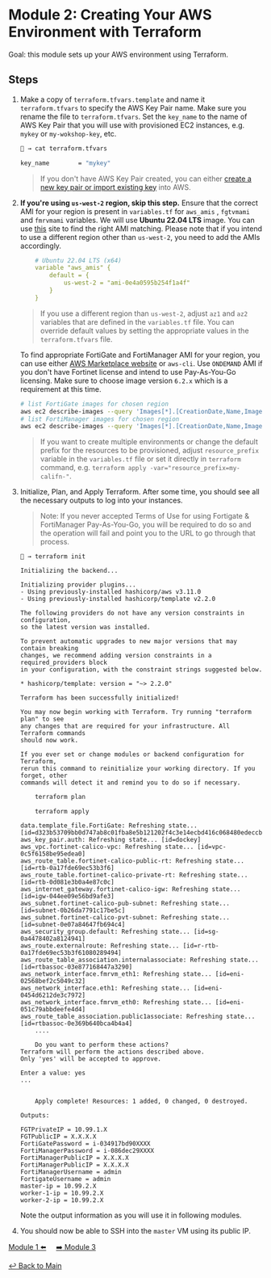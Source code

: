 # Module 2: Creating Your AWS Environment with Terraform

Goal: this module sets up your AWS environment using Terraform.

## Steps

1. Make a copy of `terraform.tfvars.template` and name it `terraform.tfvars` to specify the AWS Key Pair name. Make sure you rename the file to `terraform.tfvars`. Set the `key_name` to the name of AWS Key Pair that you will use with provisioned EC2 instances, e.g. `mykey` or `my-wokshop-key`, etc.

    ```bash
    🐯 → cat terraform.tfvars

    key_name        = "mykey"
    ```

    >If you don't have AWS Key Pair created, you can either [create a new key pair or import existing key](https://docs.aws.amazon.com/AWSEC2/latest/UserGuide/ec2-key-pairs.html#prepare-key-pair) into AWS.

2. **If you're using `us-west-2` region, skip this step.** Ensure that the correct AMI for your region is present in `variables.tf` for `aws_amis` , `fgtvmami` and `fmrvmami` variables. We will use **Ubuntu 22.04 LTS** image. You can use [this](http://cloud-images.ubuntu.com/locator/ec2/) site to find the right AMI matching. Please note that if you intend to use a different region other than `us-west-2`, you need to add the AMIs accordingly.

    ```yaml
        # Ubuntu 22.04 LTS (x64)
        variable "aws_amis" {
            default = {
                us-west-2 = "ami-0e4a0595b254f1a4f"
            }
        }
    ```

    >If you use a different region than `us-west-2`, adjust `az1` and `az2` variables that are defined in the `variables.tf` file. You can override default values by setting the appropriate values in the `terraform.tfvars` file.

    To find appropriate FortiGate and FortiManager AMI for your region, you can use either [AWS Marketplace website](https://aws.amazon.com/marketplace/seller-profile?id=243a3a4c-e35a-49b0-9061-3f354bb2254e) or `aws-cli`. Use `ONDEMAND` AMI if you don't have Fortinet license and intend to use Pay-As-You-Go licensing. Make sure to choose image version `6.2.x` which is a requirement at this time.

    ```bash
    # list FortiGate images for chosen region
    aws ec2 describe-images --query 'Images[*].[CreationDate,Name,ImageId]' --filters "Name=name,Values=*FortiGate*" --region us-west-2 --output table | sort -r
    # list FortiManager images for chosen region
    aws ec2 describe-images --query 'Images[*].[CreationDate,Name,ImageId]' --filters "Name=name,Values=*FortiManager*" --region us-west-2 --output table | sort -r
    ```

    >If you want to create multiple environments or change the default prefix for the resources to be provisioned, adjust `resource_prefix` variable in the `variables.tf` file or set it directly in `terraform` command, e.g. `terraform apply -var="resource_prefix=my-califn-"`.

3. Initialize, Plan, and Apply Terraform.  After some time, you should see all the necessary outputs to log into your instances.

    > Note: If you never accepted Terms of Use for using Fortigate & FortiManager Pay-As-You-Go, you will be required to do so and the operation will fail and point you to the URL to go through that process.

    ```text
    🐯 → terraform init

    Initializing the backend...

    Initializing provider plugins...
    - Using previously-installed hashicorp/aws v3.11.0
    - Using previously-installed hashicorp/template v2.2.0

    The following providers do not have any version constraints in configuration,
    so the latest version was installed.

    To prevent automatic upgrades to new major versions that may contain breaking
    changes, we recommend adding version constraints in a required_providers block
    in your configuration, with the constraint strings suggested below.

    * hashicorp/template: version = "~> 2.2.0"

    Terraform has been successfully initialized!

    You may now begin working with Terraform. Try running "terraform plan" to see
    any changes that are required for your infrastructure. All Terraform commands
    should now work.

    If you ever set or change modules or backend configuration for Terraform,
    rerun this command to reinitialize your working directory. If you forget, other
    commands will detect it and remind you to do so if necessary.
    ```

    ```bash
        terraform plan
    ```

    ```text
        terraform apply

    data.template_file.FortiGate: Refreshing state... [id=d323b53709bb0d747ab8c01fba8e5b121202f4c3e14ecbd416c068480edeccb2]
    aws_key_pair.auth: Refreshing state... [id=dockey]
    aws_vpc.fortinet-calico-vpc: Refreshing state... [id=vpc-0c5f6158be95edea0]
    aws_route_table.fortinet-calico-public-rt: Refreshing state... [id=rtb-0a17fde69ec53b3f6]
    aws_route_table.fortinet-calico-private-rt: Refreshing state... [id=rtb-0d081e3b0a4e87c0c]
    aws_internet_gateway.fortinet-calico-igw: Refreshing state... [id=igw-044ee09e56bd9afe3]
    aws_subnet.fortinet-calico-pub-subnet: Refreshing state... [id=subnet-0b26da7791c17be5c]
    aws_subnet.fortinet-calico-pvt-subnet: Refreshing state... [id=subnet-0e07a84647fb694c4]
    aws_security_group.default: Refreshing state... [id=sg-0a4478402a8124941]
    aws_route.externalroute: Refreshing state... [id=r-rtb-0a17fde69ec53b3f61080289494]
    aws_route_table_association.internalassociate: Refreshing state... [id=rtbassoc-03e877168447a3290]
    aws_network_interface.fmrvm_eth1: Refreshing state... [id=eni-02568bef2c5049c32]
    aws_network_interface.eth1: Refreshing state... [id=eni-0454d6212de3c7972]
    aws_network_interface.fmrvm_eth0: Refreshing state... [id=eni-051c79abbdeefe4d4]
    aws_route_table_association.public1associate: Refreshing state... [id=rtbassoc-0e369b640bca4b4a4]
        ....

        Do you want to perform these actions?
    Terraform will perform the actions described above.
    Only 'yes' will be accepted to approve.

    Enter a value: yes
    ...


        Apply complete! Resources: 1 added, 0 changed, 0 destroyed.

    Outputs:

    FGTPrivateIP = 10.99.1.X
    FGTPublicIP = X.X.X.X
    FortiGatePassword = i-034917bd90XXXX
    FortiManagerPassword = i-086dec29XXXX
    FortiManagerPublicIP = X.X.X.X
    FortiManagerPublicIP = X.X.X.X
    FortiManagerUsername = admin
    FortigateUsername = admin
    master-ip = 10.99.2.X
    worker-1-ip = 10.99.2.X
    worker-2-ip = 10.99.2.X
    ```

    Note the output information as you will use it in following modules.

4. You should now be able to SSH into the `master` VM using its public IP.

[Module 1 :arrow_left:](../modules/setting-up-local-env.md) &nbsp;&nbsp;&nbsp;&nbsp;[:arrow_right: Module 3](../modules/configuring-fortigate-to-allow-internet.md)

[:leftwards_arrow_with_hook: Back to Main](/README.md)

